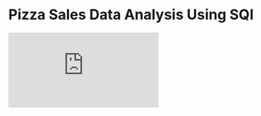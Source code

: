 # Pizza Sales Data Analysis Using SQl

![Pizza Logo](https://github.com/sampleshankar/Pizza_sales_sql_project/blob/main/pizza-sale-template.htm)
